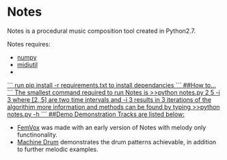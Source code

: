 # Notes
Notes is a procedural music composition tool created in Python2.7. 

Notes requires:
<ul>
<li><a href="http://www.numpy.org/">numpy</a>
<li><a href="https://code.google.com/p/midiutil/">midiutil </a>
<li><a href="http://www.emergentmusics.org/midiutil"midiutil alternate link</a>
</ul>
```
run
pip install -r requirements.txt
to install dependancies
```
##How to...
```
The smallest command required to run Notes is
>>python notes.py 2 5 -i 3
where [2, 5] are two time intervals and -i 3 results in 3 iterations of the algorithim
more information and methods can be found by typing
>>python notes.py -h
```
##Demo
Demonstration Tracks are listed below:
<ul>
<li><a href="https://soundcloud.com/b38tn1k/femvox-the-realm-a-procedurally-generated-music-experiment">FemVox</a> was made with an early version of Notes with melody only functinonality.

<li><a href="https://soundcloud.com/b38tn1k/machine-drum">Machine Drum</a> demonstrates the drum patterns achievable, in addition to further melodic examples.
</ul>


